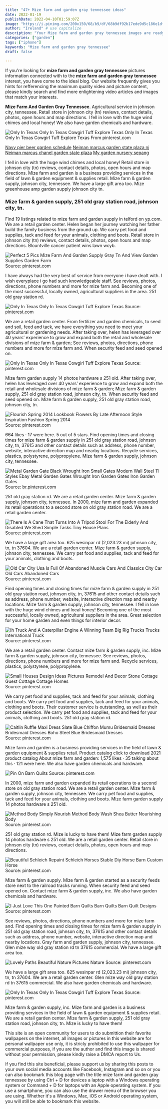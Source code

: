 ```yaml
---
title: "47+ Mize farm and garden gray tennessee ideas"
date: 2022-01-19
publishDate: 2022-04-10T01:59:07Z
image: "https://i.pinimg.com/200x150/68/b9/df/68b9df92b17ede9d5c186e1df4ab64e7.jpg"
author: "Ireland" # use capitalize
description: "Your Mize farm and garden gray tennessee images are ready. Mize farm and garden gray tennessee are a topic that is being searched for and liked by netizens today. You can Download the Mize farm and garden gray tennessee files here. Download all royalty-free images."
categories: ["garden"]
tags: ["iphone"]
keywords: "Mize farm and garden gray tennessee"
draft: false

---
```


If you're looking for **mize farm and garden gray tennessee** pictures information connected with to the **mize farm and garden gray tennessee** interest, you have come to the ideal  blog.  Our website frequently  gives you  hints  for refferencing  the maximum  quality video and picture  content, please kindly search and find more enlightening video articles and images  that match your interests.

**Mize Farm And Garden Gray Tennessee**. Agricultural service in johnson city, tennessee. Retail store in johnson city (tn) reviews, contact details, photos, open hours and map directions. I fell in love with the huge wind chimes and local honey! We also have garden chemicals and hardware.

![Only In Texas Only In Texas Cowgirl Tuff Explore Texas](https://i.pinimg.com/600x315/c3/94/1e/c3941e87a914080519f83b61fc991589.jpg "Only In Texas Only In Texas Cowgirl Tuff Explore Texas")
Only In Texas Only In Texas Cowgirl Tuff Explore Texas From pinterest.com

[Navy pier beer garden schedule](/navy-pier-beer-garden-schedule/)
[Neiman marcus garden state plaza nj](/neiman-marcus-garden-state-plaza-nj/)
[Neiman marcus chanel garden state plaza](/neiman-marcus-chanel-garden-state-plaza/)
[My garden nursery sepang](/my-garden-nursery-sepang/)

I fell in love with the huge wind chimes and local honey! Retail store in johnson city (tn) reviews, contact details, photos, open hours and map directions. Mize farm and garden is a business providing services in the field of lawn &amp; garden equipment &amp; supplies retail. Mize farm &amp; garden supply, johnson city, tennessee. We have a large gift area too. Mize greenhouse amp garden supply johnson city tn.

### Mize farm &amp; garden supply, 251 old gray station road, johnson city, tn.

Find 19 listings related to mize farm and garden supply in telford on yp.com. We are a retail garden center. Helen began her journey watching her father build the family business from the ground up. We carry pet food and supplies, tack and feed for your animals, clothing and boots. Retail store in johnson city (tn) reviews, contact details, photos, open hours and map directions. Blountville cancer patient wins lawn wcyb.


![Perfect 5 Pics Mize Farm And Garden Supply Gray Tn And View Garden Supplies Garden Farm](https://i.pinimg.com/originals/b0/2c/4e/b02c4e6d28f6cb62b6022e15cf50c37c.png "Perfect 5 Pics Mize Farm And Garden Supply Gray Tn And View Garden Supplies Garden Farm")
Source: pinterest.com

I have always had the very best of service from everyone i have dealt with. I wish everyplace i go had such knowledgeable staff. See reviews, photos, directions, phone numbers and more for mize farm and. Becoming one of the most successful, locally owned, agricultural suppliers in the area. 251 old gray station rd.

![Only In Texas Only In Texas Cowgirl Tuff Explore Texas](https://i.pinimg.com/150x150/35/25/cf/3525cf86fad5fc9088446bbc91b259e8.jpg "Only In Texas Only In Texas Cowgirl Tuff Explore Texas")
Source: pinterest.com

We are a retail garden center. From fertilizer and garden chemicals, to seed and soil, feed and tack, we have everything you need to meet your agricultural or gardening needs. After taking over, helen has leveraged over 40 years’ experience to grow and expand both the retail and wholesale divisions of mize farm &amp; garden; See reviews, photos, directions, phone numbers and more for mize farm and. When security feed and seed opened on.

![Only In Texas Only In Texas Cowgirl Tuff Explore Texas](https://i.pinimg.com/600x315/c3/94/1e/c3941e87a914080519f83b61fc991589.jpg "Only In Texas Only In Texas Cowgirl Tuff Explore Texas")
Source: pinterest.com

Mize farm garden supply 14 photos hardware s 251 old. After taking over, helen has leveraged over 40 years’ experience to grow and expand both the retail and wholesale divisions of mize farm &amp; garden; Mize farm &amp; garden supply, 251 old gray station road, johnson city, tn. When security feed and seed opened on. Mize farm &amp; garden supply, 251 old gray station road, johnson city, tn.

![Flourish Spring 2014 Lookbook Flowers By Late Afternoon Style Inspiration Fashion Spring 2014](https://i.pinimg.com/originals/a8/fd/18/a8fd18e96b4a16f92948dd7d24656966.jpg "Flourish Spring 2014 Lookbook Flowers By Late Afternoon Style Inspiration Fashion Spring 2014")
Source: pinterest.com

664 likes · 17 were here. 5 out of 5 stars. Find opening times and closing times for mize farm &amp; garden supply in 251 old gray station road, johnson city, tn, 37615 and other contact details such as address, phone number, website, interactive direction map and nearby locations. Recycle services, plastics, polystyrene, polypropylene. Mize farm &amp; garden supply, johnson city, tennessee.

![Metal Garden Gate Black Wrought Iron Small Gates Modern Wall Steel 11 Styles Ebay Metal Garden Gates Wrought Iron Garden Gates Iron Garden Gates](https://i.pinimg.com/736x/26/0e/b5/260eb56ba1bd04ac528626caab1814bf.jpg "Metal Garden Gate Black Wrought Iron Small Gates Modern Wall Steel 11 Styles Ebay Metal Garden Gates Wrought Iron Garden Gates Iron Garden Gates")
Source: br.pinterest.com

251 old gray station rd. We are a retail garden center. Mize farm &amp; garden supply, johnson city, tennessee. In 2000, mize farm and garden expanded its retail operations to a second store on old gray station road. We are a retail garden center.

![There Is A Cane That Turns Into A Tripod Stool For The Elderly And Disabled We Shed Simple Tasks Tiny House Plans](https://i.pinimg.com/originals/b6/4f/f4/b64ff4caeff7806eae92aff143f676c1.png "There Is A Cane That Turns Into A Tripod Stool For The Elderly And Disabled We Shed Simple Tasks Tiny House Plans")
Source: pinterest.com

We have a large gift area too. 625 wesinpar rd (2,023.23 mi) johnson city, tn, tn 37604. We are a retail garden center. Mize farm &amp; garden supply, johnson city, tennessee. We carry pet food and supplies, tack and feed for your animals, clothing and boots.

![Old Car City Usa Is Full Of Abandoned Muscle Cars And Classics City Car Old Cars Abandoned Cars](https://i.pinimg.com/originals/b6/bc/e3/b6bce3df91b02c902c91a19a445edef9.jpg "Old Car City Usa Is Full Of Abandoned Muscle Cars And Classics City Car Old Cars Abandoned Cars")
Source: pinterest.com

Find opening times and closing times for mize farm &amp; garden supply in 251 old gray station road, johnson city, tn, 37615 and other contact details such as address, phone number, website, interactive direction map and nearby locations. Mize farm &amp; garden supply, johnson city, tennessee. I fell in love with the huge wind chimes and local honey! Becoming one of the most successful, locally owned, agricultural suppliers in the area. Great selection for your home garden and even things for interior decor.

![Ih Truck And A Caterpillar Engine A Winning Team Big Rig Trucks Trucks International Truck](https://i.pinimg.com/originals/68/93/e2/6893e234036d0985e32710026025f860.jpg "Ih Truck And A Caterpillar Engine A Winning Team Big Rig Trucks Trucks International Truck")
Source: pinterest.com

We are a retail garden center. Contact mize farm &amp; garden supply, inc. Mize farm &amp; garden supply, johnson city, tennessee. See reviews, photos, directions, phone numbers and more for mize farm and. Recycle services, plastics, polystyrene, polypropylene.

![Small Houses Design Ideas Pictures Remodel And Decor Stone Cottage Guest Cottage Cottage Homes](https://i.pinimg.com/originals/70/ba/9d/70ba9d63755defe8b7bb244801ef79c0.jpg "Small Houses Design Ideas Pictures Remodel And Decor Stone Cottage Guest Cottage Cottage Homes")
Source: pinterest.com

We carry pet food and supplies, tack and feed for your animals, clothing and boots. We carry pet food and supplies, tack and feed for your animals, clothing and boots. Their customer service is outstanding, as well as their product selection. We carry pet food and supplies, tack and feed for your animals, clothing and boots. 251 old gray station rd.

![Caitlin Ruffle Maxi Dress Slate Blue Chiffon Mumu Bridesmaid Dresses Bridesmaid Dresses Boho Steel Blue Bridesmaid Dresses](https://i.pinimg.com/originals/f7/e7/62/f7e7629b3b1d4c8768d7f737e328fa26.png "Caitlin Ruffle Maxi Dress Slate Blue Chiffon Mumu Bridesmaid Dresses Bridesmaid Dresses Boho Steel Blue Bridesmaid Dresses")
Source: pinterest.com

Mize farm and garden is a business providing services in the field of lawn &amp; garden equipment &amp; supplies retail. Product catalog click to download 2021 product catalog About mize farm and garden: 1,575 likes · 35 talking about this · 121 were here. We also have garden chemicals and hardware.

![Pin On Barn Quilts](https://i.pinimg.com/originals/4d/aa/2b/4daa2bab3f522c54dae254ef81a9cdde.jpg "Pin On Barn Quilts")
Source: pinterest.com

In 2000, mize farm and garden expanded its retail operations to a second store on old gray station road. We are a retail garden center. Mize farm &amp; garden supply, johnson city, tennessee. We carry pet food and supplies, tack and feed for your animals, clothing and boots. Mize farm garden supply 14 photos hardware s 251 old.

![Method Body Simply Nourish Method Body Wash Shea Butter Nourishing Body](https://i.pinimg.com/736x/6f/51/2f/6f512f227d1254cb5197f78321d33a52.jpg "Method Body Simply Nourish Method Body Wash Shea Butter Nourishing Body")
Source: pinterest.com

251 old gray station rd. Mize is lucky to have them! Mize farm garden supply 14 photos hardware s 251 old. We are a retail garden center. Retail store in johnson city (tn) reviews, contact details, photos, open hours and map directions.

![Beautiful Schleich Repaint Schleich Horses Stable Diy Horse Barn Custom Horse](https://i.pinimg.com/736x/fd/cf/df/fdcfdf60ef2232ebf189f4212649e842.jpg "Beautiful Schleich Repaint Schleich Horses Stable Diy Horse Barn Custom Horse")
Source: pinterest.com

Mize farm &amp; garden supply. Mize farm &amp; garden started as a security feeds store next to the railroad tracks running. When security feed and seed opened on. Contact mize farm &amp; garden supply, inc. We also have garden chemicals and hardware.

![I Just Love This One Painted Barn Quilts Barn Quilts Barn Quilt Designs](https://i.pinimg.com/originals/66/97/4f/66974f6f07fbfae4a4a79b4c575e3119.jpg "I Just Love This One Painted Barn Quilts Barn Quilts Barn Quilt Designs")
Source: pinterest.com

See reviews, photos, directions, phone numbers and more for mize farm and. Find opening times and closing times for mize farm &amp; garden supply in 251 old gray station road, johnson city, tn, 37615 and other contact details such as address, phone number, website, interactive direction map and nearby locations. Gray farm and garden supply, johnson city, tennessee. Glen mize way old gray station rd tn 37615 commercial. We have a large gift area too.

![Lovely Paths Beautiful Nature Pictures Nature](https://i.pinimg.com/originals/e6/da/48/e6da484ed146942088bf47900bdaa39b.jpg "Lovely Paths Beautiful Nature Pictures Nature")
Source: pinterest.com

We have a large gift area too. 625 wesinpar rd (2,023.23 mi) johnson city, tn, tn 37604. We are a retail garden center. Glen mize way old gray station rd tn 37615 commercial. We also have garden chemicals and hardware.

![Only In Texas Only In Texas Cowgirl Tuff Explore Texas](https://i.pinimg.com/200x150/68/b9/df/68b9df92b17ede9d5c186e1df4ab64e7.jpg "Only In Texas Only In Texas Cowgirl Tuff Explore Texas")
Source: pinterest.com

Mize farm &amp; garden supply, inc. Mize farm and garden is a business providing services in the field of lawn &amp; garden equipment &amp; supplies retail. We are a retail garden center. Mize farm &amp; garden supply, 251 old gray station road, johnson city, tn. Mize is lucky to have them!

This site is an open community for users to do submittion their favorite wallpapers on the internet, all images or pictures in this website are for personal wallpaper use only, it is stricly prohibited to use this wallpaper for commercial purposes, if you are the author and find this image is shared without your permission, please kindly raise a DMCA report to Us.

If you find this site beneficial, please support us by sharing this posts to your own social media accounts like Facebook, Instagram and so on or you can also bookmark this blog page with the title mize farm and garden gray tennessee by using Ctrl + D for devices a laptop with a Windows operating system or Command + D for laptops with an Apple operating system. If you use a smartphone, you can also use the drawer menu of the browser you are using. Whether it's a Windows, Mac, iOS or Android operating system, you will still be able to bookmark this website.
